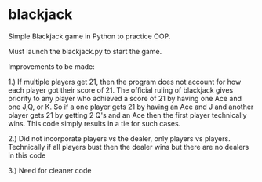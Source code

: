 # blackjack
Simple Blackjack game in Python to practice OOP.

Must launch the blackjack.py to start the game.

Improvements to be made:

1.) If multiple players get 21, then the program does not account for how each player got their score of 21. The official ruling of blackjack gives priority to any player who achieved a score of 21 by having one Ace and one J,Q, or K. So if a one player gets 21 by having an Ace and J and another player gets 21 by getting 2 Q's and an Ace then the first player technically wins. This code simply results in a tie for such cases.

2.) Did not incorporate players vs the dealer, only players vs players. Technically if all players bust then the dealer wins but there are no dealers in this code

3.) Need for cleaner code
